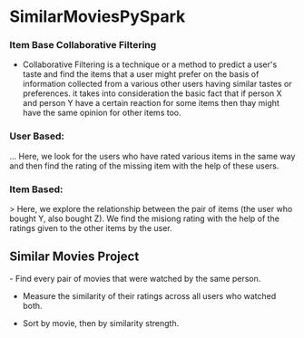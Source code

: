 # SimilarMoviesPySpark

### Item Base Collaborative Filtering
- Collaborative Filtering is a technique or a method to predict a user's taste and find the items that a user might prefer on the basis of information collected from a various other users having similar tastes or preferences.
it takes into consideration the basic fact that if person X and person Y have a certain reaction for some items then thay might have the same opinion for other items too.

<h3> User Based: </h3> 
... Here, we look for the users who have rated various items in the same way and then find the rating of the missing item with the help of these users.

<h3> Item Based: </h3> 
> Here, we explore the relationship between the pair of items (the user who bought Y, also bought Z). We find the misiong rating with the help of the ratings given to the other items by the user.

<h2> Similar Movies Project </h2>
- Find every pair of movies that were watched by the same person.

- Measure the similarity of their ratings across all users who watched both.

- Sort by movie, then by similarity strength.
